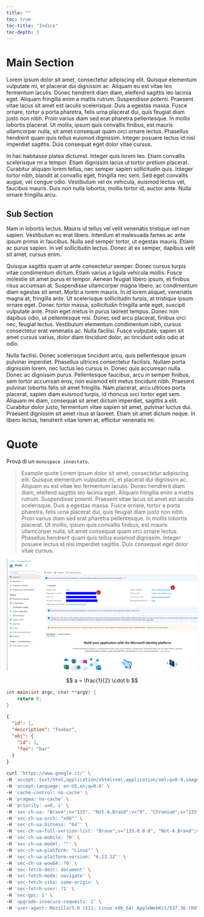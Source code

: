 ```yaml
---
title: ""
toc: true
toc-title: "Indice"
toc-depth: 3
---
```


# Main Section

Lorem ipsum dolor sit amet, consectetur adipiscing elit. Quisque elementum vulputate mi, et placerat dui dignissim ac. Aliquam eu est vitae leo fermentum iaculis. Donec hendrerit diam diam, eleifend sagittis leo lacinia eget. Aliquam fringilla enim a mattis rutrum. Suspendisse potenti. Praesent vitae lacus sit amet est iaculis scelerisque. Duis a egestas massa. Fusce ornare, tortor a porta pharetra, felis urna placerat dui, quis feugiat diam justo non nibh. Proin varius diam sed erat pharetra pellentesque. In mollis lobortis placerat. Ut mollis, ipsum quis convallis finibus, est mauris ullamcorper nulla, sit amet consequat quam orci ornare lectus. Phasellus hendrerit quam quis tellus euismod dignissim. Integer posuere lectus id nisi imperdiet sagittis. Duis consequat eget dolor vitae cursus.

In hac habitasse platea dictumst. Integer quis lorem leo. Etiam convallis scelerisque mi a tempor. Etiam dignissim lacus ut tortor pretium placerat. Curabitur aliquam lorem tellus, nec semper sapien sollicitudin quis. Integer tortor nibh, blandit at convallis eget, fringilla nec sem. Sed eget convallis augue, vel congue odio. Vestibulum vel ex vehicula, euismod lectus vel, faucibus mauris. Duis non nulla lobortis, mollis tortor id, auctor ante. Nulla ornare fringilla arcu.

## Sub Section

Nam in lobortis lectus. Mauris id tellus vel velit venenatis tristique vel non sapien. Vestibulum eu erat libero. Interdum et malesuada fames ac ante ipsum primis in faucibus. Nulla sed semper tortor, ut egestas mauris. Etiam ac purus sapien. In vel sollicitudin lectus. Donec at ex semper, dapibus velit sit amet, cursus enim.

Quisque sagittis quam ut ante consectetur semper. Donec cursus turpis vitae condimentum dictum. Etiam varius a ligula vehicula mollis. Fusce molestie sit amet purus et tempor. Aenean feugiat libero ipsum, et finibus risus accumsan at. Suspendisse ullamcorper magna libero, ac condimentum diam egestas sit amet. Morbi a lorem mauris. In id lorem aliquet, venenatis magna at, fringilla ante. Ut scelerisque sollicitudin turpis, at tristique ipsum ornare eget. Donec tortor massa, sollicitudin fringilla ante eget, suscipit vulputate ante. Proin eget metus in purus laoreet tempus. Donec non dapibus odio, ut pellentesque nisi. Donec sed arcu placerat, finibus orci nec, feugiat lectus. Vestibulum elementum condimentum nibh, cursus consectetur erat venenatis ac. Nulla facilisi. Fusce vulputate, sapien sit amet cursus varius, dolor diam tincidunt dolor, ac tincidunt odio odio at odio.

Nulla facilisi. Donec scelerisque tincidunt arcu, quis pellentesque ipsum pulvinar imperdiet. Phasellus ultrices consectetur facilisis. Nullam porta dignissim lorem, nec luctus leo cursus in. Donec quis accumsan nulla. Donec ac dignissim purus. Pellentesque faucibus, arcu in semper finibus, sem tortor accumsan eros, non euismod elit metus tincidunt nibh. Praesent pulvinar lobortis felis sit amet fringilla. Nam placerat, arcu ultrices porta placerat, sapien diam euismod turpis, id rhoncus orci tortor eget sem. Aliquam mi diam, consequat sit amet dictum imperdiet, sagittis a elit. Curabitur dolor justo, fermentum vitae sapien sit amet, pulvinar luctus dui. Praesent dignissim sit amet risus at laoreet. Etiam sit amet dictum neque. In libero lectus, hendrerit vitae lorem at, efficitur venenatis mi.

# Quote

Prova di un `monospace innestato`.

> Example quote
> Lorem ipsum dolor sit amet, consectetur adipiscing elit. Quisque elementum vulputate mi, et placerat dui dignissim ac. Aliquam eu est vitae leo fermentum iaculis. Donec hendrerit diam diam, eleifend sagittis leo lacinia eget. Aliquam fringilla enim a mattis rutrum. Suspendisse potenti. Praesent vitae lacus sit amet est iaculis scelerisque. Duis a egestas massa. Fusce ornare, tortor a porta pharetra, felis urna placerat dui, quis feugiat diam justo non nibh. Proin varius diam sed erat pharetra pellentesque. In mollis lobortis placerat. Ut mollis, ipsum quis convallis finibus, est mauris ullamcorper nulla, sit amet consequat quam orci ornare lectus. Phasellus hendrerit quam quis tellus euismod dignissim. Integer posuere lectus id nisi imperdiet sagittis. Duis consequat eget dolor vitae cursus.

![Alternate text for the figure](docs/MS_OAUTH2_AUTH_FLOW/imgs/client_id.png)

$$
a = \frac{1}{2} \cdot b
$$

```c
int main(int argc, char **argv) {
    return 0;
}
```

```json
{
  "id": 1,
  "description": "foobar",
  "obj": {
    "id": 1,
    "foo": "bar"
  }
}
```

```sh
curl 'https://www.google.it/' \
-H 'accept: text/html,application/xhtml+xml,application/xml;q=0.9,image/avif,image/webp,image/apng,*/*;q=0.8' \
-H 'accept-language: en-US,en;q=0.6' \
-H 'cache-control: no-cache' \
-H 'pragma: no-cache' \
-H 'priority: u=0, i' \
-H 'sec-ch-ua: "Brave";v="135", "Not-A.Brand";v="8", "Chromium";v="135"' \
-H 'sec-ch-ua-arch: "x86"' \
-H 'sec-ch-ua-bitness: "64"' \
-H 'sec-ch-ua-full-version-list: "Brave";v="135.0.0.0", "Not-A.Brand";v="8.0.0.0", "Chromium";v="135.0.0.0"' \
-H 'sec-ch-ua-mobile: ?0' \
-H 'sec-ch-ua-model: ""' \
-H 'sec-ch-ua-platform: "Linux"' \
-H 'sec-ch-ua-platform-version: "6.13.12"' \
-H 'sec-ch-ua-wow64: ?0' \
-H 'sec-fetch-dest: document' \
-H 'sec-fetch-mode: navigate' \
-H 'sec-fetch-site: same-origin' \
-H 'sec-fetch-user: ?1' \
-H 'sec-gpc: 1' \
-H 'upgrade-insecure-requests: 1' \
-H 'user-agent: Mozilla/5.0 (X11; Linux x86_64) AppleWebKit/537.36 (KHTML, like Gecko) Chrome/135.0.0.0 Safari/537.36'
```
